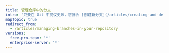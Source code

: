 ```yaml
---
title: 管理仓库中的分支
intro: '只要在 Git 中提议更改，您就会 [创建新分支](/articles/creating-and-deleting-branches-within-your-repository/)。 分支管理是 Git 工作流程的重要部分。 在一些时间后，分支列表将会扩大，建议删除合并的分支或旧分支。'
mapTopic: true
redirect_from:
  - /articles/managing-branches-in-your-repository
versions:
  free-pro-team: '*'
  enterprise-server: '*'
---
```


